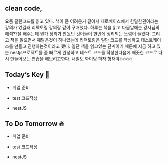 ## clean code, 

요즘 클린코드를 읽고 있다. 책이 좀 어려운거 같아서 제로베이스에서 한달한권이라는 강의가 있길래 리펙토링 강의랑 같이 구매했다. 하루는 책을 읽고 다음날에는 강사님의 해석??을 해주는데 뭔가 정리가 안됬던 것이들이 한번에 정리되는 느낌이 들었다. 그리고 책을 읽으면서 깨달은것이 하나있는데 리팩토링은 일단 코드를 작성하고 테스트케이스를 만들고 진행하는것이라고 했다. 일단 책을 읽고있는 단계이기 때문에 지금 하고 있는 nestjs프로젝트를 좀 빠르게 완성하고 테스트 코드를 작성한다음에 깨끗한 코드로 다시 만들어보는 연습을 해보려고한다.
내일도 화이팅 하자 형재야🔥🔥🔥🔥  

## Today’s Key 🔑

- 취업 준비

- test 코드작성

- nestJS

## To Do Tomorrow 🔥

- 취업 준비

- test 코드작성

- nestJS

